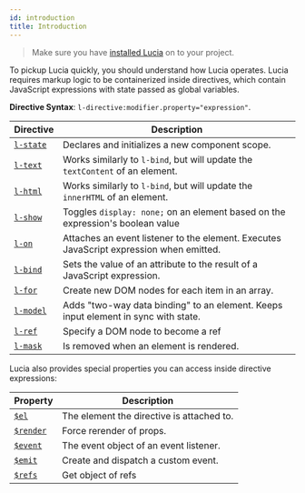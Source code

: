 ```yaml
---
id: introduction
title: Introduction
---
```


> Make sure you have [installed Lucia](/docs/fundementals/installation) on to your project.

To pickup Lucia quickly, you should understand how Lucia operates. Lucia requires markup logic to be containerized inside directives, which contain JavaScript expressions with state passed as global variables.

**Directive Syntax**: `l-directive:modifier.property="expression"`.

| Directive                                     | Description                                                                             |
| --------------------------------------------- | --------------------------------------------------------------------------------------- |
| [`l-state`](/docs/directives/state-directive) | Declares and initializes a new component scope.                                         |
| [`l-text`](/docs/directives/text-directive)   | Works similarly to `l-bind`, but will update the `textContent` of an element.           |
| [`l-html`](/docs/directives/html-directive)   | Works similarly to `l-bind`, but will update the `innerHTML` of an element.             |
| [`l-show`](/docs/directives/sgiw-directive)   | Toggles `display: none;` on an element based on the expression's boolean value          |
| [`l-on`](/docs/directives/on-directive)       | Attaches an event listener to the element. Executes JavaScript expression when emitted. |
| [`l-bind`](/docs/directives/bind-directive)   | Sets the value of an attribute to the result of a JavaScript expression.                |
| [`l-for`](/docs/directives/for-directive)     | Create new DOM nodes for each item in an array.                                         |
| [`l-model`](/docs/directives/model-directive) | Adds "two-way data binding" to an element. Keeps input element in sync with state.      |
| [`l-ref`](/docs/directives/ref-directive)     | Specify a DOM node to become a ref                                                      |
| [`l-mask`](/docs/directives/mask-directive)   | Is removed when an element is rendered.                                                 |

Lucia also provides special properties you can access inside directive expressions:

| Property                                             | Description                               |
| ---------------------------------------------------- | ----------------------------------------- |
| [`$el`](/docs/specialProperties/el-property)         | The element the directive is attached to. |
| [`$render`](/docs/specialProperties/render-property) | Force rerender of props.                  |
| [`$event`](/docs/specialProperties/event-property)   | The event object of an event listener.    |
| [`$emit`](/docs/specialProperties/emit-property)     | Create and dispatch a custom event.       |
| [`$refs`](/docs/specialProperties/emit-property)     | Get object of refs                        |
